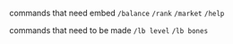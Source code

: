 commands that need embed
`/balance`
`/rank`
`/market`
`/help`

commands that need to be made
`/lb level`
`/lb bones`
